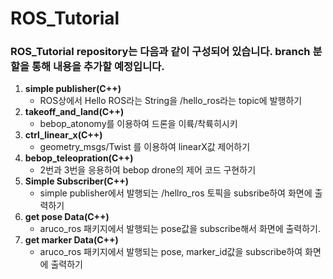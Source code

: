 # ROS_Tutorial
### __ROS_Tutorial repository는 다음과 같이 구성되어 있습니다. branch 분할을 통해 내용을 추가할 예정입니다.__
1. __simple publisher(C++)__
    * ROS상에서 Hello ROS라는 String을 /hello_ros라는 topic에 발행하기
2. __takeoff_and_land(C++)__
    * bebop_atonomy를 이용하여 드론을 이륙/착륙히시키
3. __ctrl_linear_x(C++)__
    * geometry_msgs/Twist 를 이용하여 linearX값 제어하기
4. __bebop_teleopration(C++)__
    * 2번과 3번을 응용하여 bebop drone의 제어 코드 구현하기
5. __Simple Subscriber(C++)__
    * simple publisher에서 발행되는 /hellro_ros 토픽을 subsribe하여 화면에 출력하기
6. __get pose Data(C++)__
    * aruco_ros 패키지에서 발행되는 pose값을 subscribe해서 화면에 출력하기.
7. __get marker Data(C++)__
    * aruco_ros 패키지에서 발행되는 pose, marker_id값을 subscribe하여 화면에 출력하기